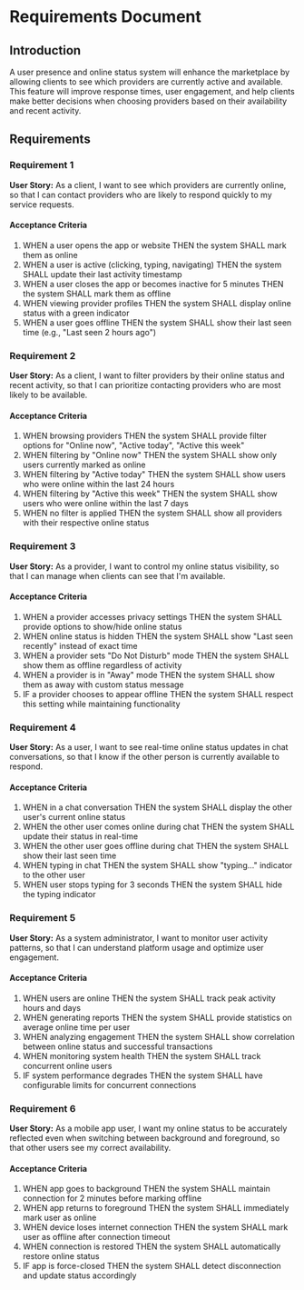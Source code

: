 # Requirements Document

## Introduction

A user presence and online status system will enhance the marketplace by allowing clients to see which providers are currently active and available. This feature will improve response times, user engagement, and help clients make better decisions when choosing providers based on their availability and recent activity.

## Requirements

### Requirement 1

**User Story:** As a client, I want to see which providers are currently online, so that I can contact providers who are likely to respond quickly to my service requests.

#### Acceptance Criteria

1. WHEN a user opens the app or website THEN the system SHALL mark them as online
2. WHEN a user is active (clicking, typing, navigating) THEN the system SHALL update their last activity timestamp
3. WHEN a user closes the app or becomes inactive for 5 minutes THEN the system SHALL mark them as offline
4. WHEN viewing provider profiles THEN the system SHALL display online status with a green indicator
5. WHEN a user goes offline THEN the system SHALL show their last seen time (e.g., "Last seen 2 hours ago")

### Requirement 2

**User Story:** As a client, I want to filter providers by their online status and recent activity, so that I can prioritize contacting providers who are most likely to be available.

#### Acceptance Criteria

1. WHEN browsing providers THEN the system SHALL provide filter options for "Online now", "Active today", "Active this week"
2. WHEN filtering by "Online now" THEN the system SHALL show only users currently marked as online
3. WHEN filtering by "Active today" THEN the system SHALL show users who were online within the last 24 hours
4. WHEN filtering by "Active this week" THEN the system SHALL show users who were online within the last 7 days
5. WHEN no filter is applied THEN the system SHALL show all providers with their respective online status

### Requirement 3

**User Story:** As a provider, I want to control my online status visibility, so that I can manage when clients can see that I'm available.

#### Acceptance Criteria

1. WHEN a provider accesses privacy settings THEN the system SHALL provide options to show/hide online status
2. WHEN online status is hidden THEN the system SHALL show "Last seen recently" instead of exact time
3. WHEN a provider sets "Do Not Disturb" mode THEN the system SHALL show them as offline regardless of activity
4. WHEN a provider is in "Away" mode THEN the system SHALL show them as away with custom status message
5. IF a provider chooses to appear offline THEN the system SHALL respect this setting while maintaining functionality

### Requirement 4

**User Story:** As a user, I want to see real-time online status updates in chat conversations, so that I know if the other person is currently available to respond.

#### Acceptance Criteria

1. WHEN in a chat conversation THEN the system SHALL display the other user's current online status
2. WHEN the other user comes online during chat THEN the system SHALL update their status in real-time
3. WHEN the other user goes offline during chat THEN the system SHALL show their last seen time
4. WHEN typing in chat THEN the system SHALL show "typing..." indicator to the other user
5. WHEN user stops typing for 3 seconds THEN the system SHALL hide the typing indicator

### Requirement 5

**User Story:** As a system administrator, I want to monitor user activity patterns, so that I can understand platform usage and optimize user engagement.

#### Acceptance Criteria

1. WHEN users are online THEN the system SHALL track peak activity hours and days
2. WHEN generating reports THEN the system SHALL provide statistics on average online time per user
3. WHEN analyzing engagement THEN the system SHALL show correlation between online status and successful transactions
4. WHEN monitoring system health THEN the system SHALL track concurrent online users
5. IF system performance degrades THEN the system SHALL have configurable limits for concurrent connections

### Requirement 6

**User Story:** As a mobile app user, I want my online status to be accurately reflected even when switching between background and foreground, so that other users see my correct availability.

#### Acceptance Criteria

1. WHEN app goes to background THEN the system SHALL maintain connection for 2 minutes before marking offline
2. WHEN app returns to foreground THEN the system SHALL immediately mark user as online
3. WHEN device loses internet connection THEN the system SHALL mark user as offline after connection timeout
4. WHEN connection is restored THEN the system SHALL automatically restore online status
5. IF app is force-closed THEN the system SHALL detect disconnection and update status accordingly